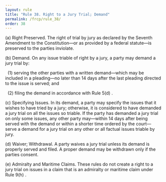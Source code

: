 ```yaml
---
layout: rule
title: "Rule 38. Right to a Jury Trial; Demand"
permalink: /frcp/rule_38/
order: 38
---
```


(a) Right Preserved. The right of trial by jury as declared by the Seventh Amendment to the Constitution—or as provided by a federal statute—is preserved to the parties inviolate.


(b) Demand. On any issue triable of right by a jury, a party may demand a jury trial by:


&nbsp;&nbsp;(1) serving the other parties with a written demand—which may be included in a pleading—no later than 14 days after the last pleading directed to the issue is served; and


&nbsp;&nbsp;(2) filing the demand in accordance with Rule 5(d) .


(c) Specifying Issues. In its demand, a party may specify the issues that it wishes to have tried by a jury; otherwise, it is considered to have demanded a jury trial on all the issues so triable. If the party has demanded a jury trial on only some issues, any other party may—within 14 days after being served with the demand or within a shorter time ordered by the court—serve a demand for a jury trial on any other or all factual issues triable by jury.


(d) Waiver; Withdrawal. A party waives a jury trial unless its demand is properly served and filed. A proper demand may be withdrawn only if the parties consent.


(e) Admiralty and Maritime Claims. These rules do not create a right to a jury trial on issues in a claim that is an admiralty or maritime claim under Rule 9(h) .
